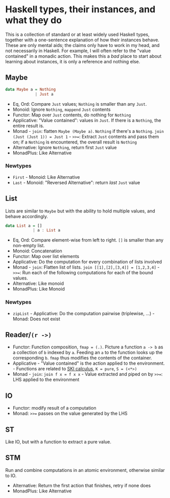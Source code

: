 Haskell types, their instances, and what they do
================================================



This is a collection of standard or at least widely used Haskell types, together
with a one-sentence explanation of how their instances behave. These are only
mental aids; the claims only have to work in my head, and not necessarily in
Haskell. For example, I will often refer to the "value contained" in a monadic
action. This makes this a *bad* place to start about learning about instances,
it is only a reference and nothing else.



## Maybe

```haskell
data Maybe a = Nothing
             | Just a
```

- Eq, Ord: Compare `Just` values; `Nothing` is smaller than any `Just`.
- Monoid: Ignore `Nothing`, `mappend` `Just` contents
- Functor: Map over `Just` contents, do nothing for `Nothing`
- Applicative: "Value contained": values in `Just`. If there is a `Nothing`, the
  entire result is.
- Monad
      - `join`: flatten `Maybe (Maybe a)`. `Nothing` if there's a `Nothing`.
        `join (Just (Just 1)) = Just 1`
      - `>>=`: Extract `Just` contents and pass them on; if a `Nothing` is
        encountered, the overall result is `Nothing`
- Alternative: Ignore `Nothing`, return first `Just` value
- MonadPlus: Like Alternative

### Newtypes

- `First`
      - Monoid: Like Alternative
- `Last`
      - Monoid: "Reversed Alternative": return *last* `Just` value



## List

Lists are similar to `Maybe` but with the ability to hold multiple values, and
behave accordingly.

```haskell
data List a = []
            | a : List a
```

- Eq, Ord: Compare element-wise from left to right. `[]` is smaller than any
  non-empty list.
- Monoid: Concatenation
- Functor: Map over list elements
- Applicative: Do the computation for every combination of lists involved
- Monad
      - `join`: Flatten list of lists. `join [[1],[2],[3,4]] = [1,2,3,4]`
      - `>>=`: Run each of the following computations for each of the bound
        values.
- Alternative: Like monoid
- MonadPlus: Like Monoid

### Newtypes

- `zipList`
      - Applicative: Do the computation pairwise (triplewise, ...)
      - Monad: Does not exist



## Reader/`(r ->)`


- Functor: Function composition, `fmap = (.)`. Picture a function `a -> b` as
  a collection of `b` indexed by `a`. Feeding an `a` to the function looks up
  the corresponding `b`. `fmap` thus modifies the contents of the container.
- Applicative
      - "Value contained" is the action applied to the environment.
      - Functions are related to [SKI calculus][ski calculus],
        `K = pure`, `S = (<*>)`
- Monad
      - `join`: `join f x = f x x`
      - Value extracted and piped on by `>>=`: LHS applied to the environment



## IO

- Functor: modify result of a computation
- Monad: `>>=` passes on the value generated by the LHS



## ST

Like IO, but with a function to extract a pure value.



## STM

Run and combine computations in an atomic environment, otherwise similar to IO.

- Alternative: Return the first action that finishes, retry if none does
- MonadPlus: Like Alternative



[ski calculus]: https://en.wikipedia.org/wiki/SKI_calculus
